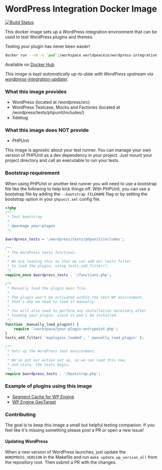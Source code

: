# WordPress Integration Docker Image
[![Build Status](https://travis-ci.org/worldpeaceio/wordpress-integration.svg?branch=develop)](https://travis-ci.org/worldpeaceio/wordpress-integration)

This docker image sets up a WordPress integration environment that can be used to test WordPress plugins and themes.

Testing your plugin has never been easier!

```bash
docker run --rm -v `pwd`:/workspace worldpeaceio/wordpress-integration ./vendor/bin/phpunit ./test-dir
```

Available on [Docker Hub](https://hub.docker.com/r/worldpeaceio/wordpress-integration/)

*This image is kept automatically up-to-date with WordPress upstream via [wordpress-integration-updater](https://github.com/worldpeaceio/wordpress-integration-updater).*

### What this image provides

- WordPress (located at /wordpress/src)
- WordPress Testcase, Mocks and Factories (located at /wordpress/tests/phpunit/includes/)
- Xdebug

### What this image does NOT provide

- PHPUnit

This image is agnostic about your test runner. You can manage your own version of PHPUnit as a dev dependency in your project. Just mount your project directory and call an executable to run your tests.

### Bootstrap requirement

When using PHPUnit or another test runner you will need to use a bootstrap file like the following to help kick things off. With PHPUnit, you can use a bootstrap file by adding the `--bootstrap FILENAME` flag or by setting the bootstrap option in your `phpunit.xml` config file.

```php
<?php
/**
 * Test bootstrap
 *
 * @package your-plugin
 */

$wordpress_tests = '/wordpress/tests/phpunit/includes';

/**
 * The WordPress tests functions.
 *
 * We are loading this so that we can add our tests filter
 * to load the plugin, using tests_add_filter().
 */
require_once $wordpress_tests . '/functions.php';

/**
 * Manually load the plugin main file.
 *
 * The plugin won't be activated within the test WP environment,
 * that's why we need to load it manually.
 *
 * You will also need to perform any installation necessary after
 * loading your plugin, since it won't be installed.
 */
function _manually_load_plugin() {
	require '/workspace/your-plugin-entrypoint.php';
}
tests_add_filter( 'muplugins_loaded', '_manually_load_plugin' );

/**
 * Sets up the WordPress test environment.
 *
 * We've got our action set up, so we can load this now,
 * and viola, the tests begin.
 */
require $wordpress_tests . '/bootstrap.php';
```

### Example of plugins using this image

- [Segment Cache for WP Engine](https://github.com/nateinaction/segment-cache-for-wp-engine)
- [WP Engine GeoTarget](https://github.com/wpengine/geoip)

### Contributing

The goal is to keep this image a small but helpful testing companion. If you feel like it's missing something please post a PR or open a new issue!

#### Updating WordPress

When a new version of WordPress launches, just update the `WORDPRESS_VERSION` in the Makefile and run `make update_wp_version_all` from the repository root. Then submit a PR with the changes.
